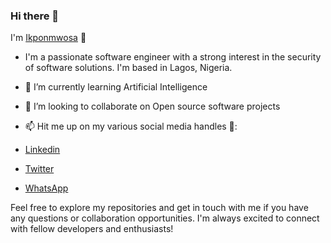### Hi there 👋

 I'm [Ikponmwosa](https://myportfolio-2088.onrender.com/) 👋

- I'm a passionate software engineer with a strong interest in the security of software solutions. I'm based in Lagos, Nigeria.
- 🌱 I’m currently learning Artificial Intelligence
- 👯 I’m looking to collaborate on Open source software projects
- 📫 Hit me up on my various social media handles 🔭:
 
- [Linkedin](https://www.linkedin.com/in/enabulele-ikponmwosa)
- [Twitter](https://twitter.com/Neocodez)
- [WhatsApp](https://wa.me/+2348145858941)

Feel free to explore my repositories and get in touch with me if you have any questions or collaboration opportunities. I'm always excited to connect with fellow developers and enthusiasts!

<!--
**Neo77-cyber/Neo77-cyber** is a ✨ _special_ ✨ repository because its `README.md` (this file) appears on your GitHub profile.

Here are some ideas to get you started:

- 🔭 I’m currently working on ...
- 🌱 I’m currently learning ...
- 👯 I’m looking to collaborate on ...
- 🤔 I’m looking for help with ...
- 💬 Ask me about ...
- 📫 How to reach me: ...
- ⚡ Fun fact: ...
-->







